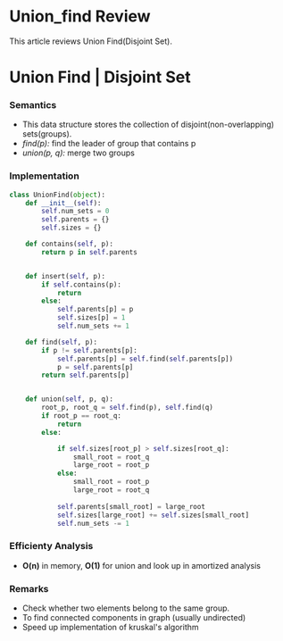 # Union_find Review


This article reviews Union Find(Disjoint Set).
<!--more-->

# Union Find | Disjoint Set

### Semantics
- This data structure stores the collection of disjoint(non-overlapping) sets(groups). 
- *find(p):* find the leader of group that contains p
- *union(p, q):* merge two groups



### Implementation
```python
class UnionFind(object):
    def __init__(self):
        self.num_sets = 0
        self.parents = {}
        self.sizes = {}

    def contains(self, p):
        return p in self.parents


    def insert(self, p):
        if self.contains(p):
            return
        else:
            self.parents[p] = p
            self.sizes[p] = 1
            self.num_sets += 1

    def find(self, p):
        if p != self.parents[p]:
            self.parents[p] = self.find(self.parents[p])
            p = self.parents[p]
        return self.parents[p]


    def union(self, p, q):
        root_p, root_q = self.find(p), self.find(q)
        if root_p == root_q:
            return
        else:

            if self.sizes[root_p] > self.sizes[root_q]:
                small_root = root_q
                large_root = root_p
            else:
                small_root = root_p
                large_root = root_q
            
            self.parents[small_root] = large_root
            self.sizes[large_root] += self.sizes[small_root]
            self.num_sets -= 1
```


### Efficienty Analysis
- **O(n)** in memory, **O(1)** for union and look up in amortized analysis 


### Remarks
- Check whether two elements belong to the same group.
- To find connected components in graph (usually undirected)
- Speed up implementation of kruskal's algorithm 

